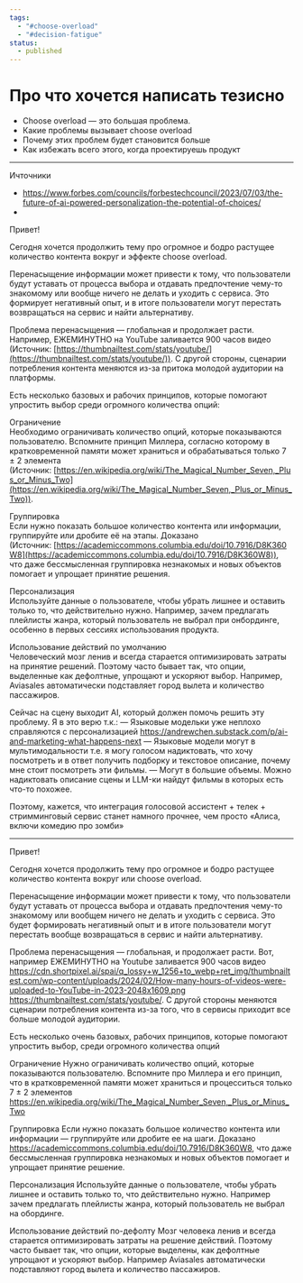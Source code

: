 ```yaml
---
tags:
  - "#choose-overload"
  - "#decision-fatigue"
status:
  - published
---
```



# Про что хочется написать тезисно
- Choose overload — это большая проблема. 
- Какие проблемы вызывает choose overload
- Почему этих проблем будет становится больше 
- Как избежать всего этого, когда проектируешь продукт

---

Ичточники 
- https://www.forbes.com/councils/forbestechcouncil/2023/07/03/the-future-of-ai-powered-personalization-the-potential-of-choices/
- 

Привет!

Сегодня хочется продолжить тему про огромное и бодро растущее количество контента вокруг и эффекте choose overload. 

Перенасыщение информации может привести к тому, что пользователи будут уставать от процесса выбора и отдавать предпочтение чему-то знакомому или вообще ничего не делать и уходить с сервиса. Это формирует негативный опыт, и в итоге пользователи могут перестать возвращаться на сервис и найти альтернативу.

Проблема перенасыщения — глобальная и продолжает расти. Например, ЕЖЕМИНУТНО на YouTube заливается 900 часов видео (Источник: [https://thumbnailtest.com/stats/youtube/](https://thumbnailtest.com/stats/youtube/)). С другой стороны, сценарии потребления контента меняются из-за притока молодой аудитории на платформы.

Есть несколько базовых и рабочих принципов, которые помогают упростить выбор среди огромного количества опций:

Ограничение  
Необходимо ограничивать количество опций, которые показываются пользователю. Вспомните принцип Миллера, согласно которому в кратковременной памяти может храниться и обрабатываться только 7 ± 2 элемента (Источник: [https://en.wikipedia.org/wiki/The_Magical_Number_Seven,_Plus_or_Minus_Two](https://en.wikipedia.org/wiki/The_Magical_Number_Seven,_Plus_or_Minus_Two)).

Группировка  
Если нужно показать большое количество контента или информации, группируйте или дробите её на этапы. Доказано (Источник: [https://academiccommons.columbia.edu/doi/10.7916/D8K360W8](https://academiccommons.columbia.edu/doi/10.7916/D8K360W8)), что даже бессмысленная группировка незнакомых и новых объектов помогает и упрощает принятие решения.

Персонализация  
Используйте данные о пользователе, чтобы убрать лишнее и оставить только то, что действительно нужно. Например, зачем предлагать плейлисты жанра, который пользователь не выбрал при онбординге, особенно в первых сессиях использования продукта. 

Использование действий по умолчанию  
Человеческий мозг ленив и всегда старается оптимизировать затраты на принятие решений. Поэтому часто бывает так, что опции, выделенные как дефолтные, упрощают и ускоряют выбор. Например, Aviasales автоматически подставляет город вылета и количество пассажиров.

Сейчас на сцену выходит AI, который должен помочь решить эту проблему. Я в это верю т.к.:
— Языковые модельки уже неплохо справляются с персонализацией https://andrewchen.substack.com/p/ai-and-marketing-what-happens-next
— Языковые модели могут в мультимодальности т.е. я могу голосом надиктовать, что хочу посмотреть и в ответ получить подборку и текстовое описание, почему мне стоит посмотреть эти фильмы. 
— Могут в большие объемы. Можно надиктовать описание сцены и LLM-ки найдут фильмы в которых есть что-то похожее. 

Поэтому, кажется, что интеграция голосовой ассистент + телек + стримминговый сервис станет намного прочнее, чем просто «Алиса, включи комедию про зомби»




---

Привет! 

Сегодня хочется продолжить тему про огромное и бодро растущее количество контента вокруг или choose overload. 

Перенасыщение информации может привести к тому, что пользователи будут уставать от процесса выбора и отдавать предпочтения чему-то знакомому или вообщем ничего не делать и уходить с сервиса. Это будет формировать негативный опыт и в итоге пользователи могут перестать вообще возвращаться в сервис и найти альтернативу. 

Проблема перенасыщения — глобальная, и продолжает расти. Вот, например ЕЖЕМИНУТНО на Youtube заливается 900 часов видео https://cdn.shortpixel.ai/spai/q_lossy+w_1256+to_webp+ret_img/thumbnailtest.com/wp-content/uploads/2024/02/How-many-hours-of-videos-were-uploaded-to-YouTube-in-2023-2048x1609.png https://thumbnailtest.com/stats/youtube/. С другой стороны меняются сценарии потребления контента из-за того, что в сервисы приходит все больше молодой аудитории. 

Есть несколько очень базовых, рабочих принципов, которые помогают упростить выбор, среди огромного количества опций

Ограничение
Нужно ограничивать количество опций, которые показываются пользователю. Вспомните про Миллера и его принцип, что в кратковременной памяти может храниться и процесситься только 7 ± 2 элементов https://en.wikipedia.org/wiki/The_Magical_Number_Seven,_Plus_or_Minus_Two

Группировка
Если нужно показать большое количество контента или информации — группируйте или дробите ее на шаги. Доказано https://academiccommons.columbia.edu/doi/10.7916/D8K360W8, что даже бессмысленная группировка незнакомых и новых объектов помогает и упрощает принятие решение. 

Персонализация
Используйте данные о пользователе, чтобы убрать лишнее и оставить только то, что действительно нужно. Например зачем предлагать плейлисты жанра, который пользователь не выбрал на обординге. 

Использование действий по-дефолту
Мозг человека ленив и всегда старается оптимизировать затраты на решение действий. Поэтому часто бывает так, что опции, которые выделены, как дефолтные упрощают и ускоряют выбор. Например Aviasales автоматически подставляют город вылета и количество пассажиров. 


